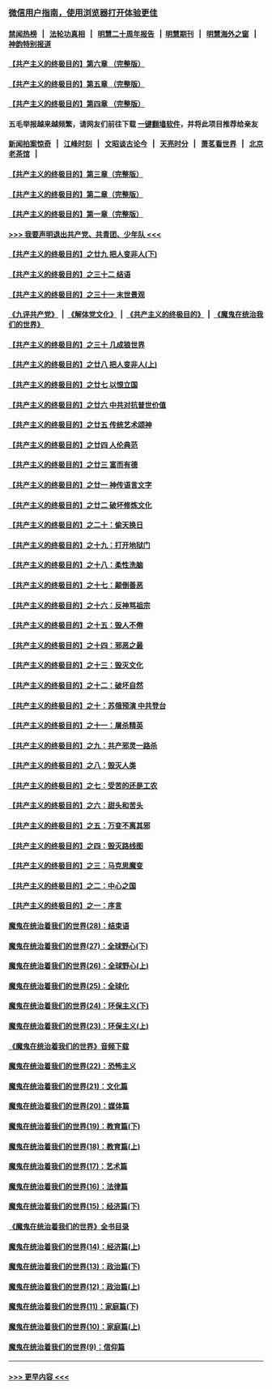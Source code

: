 ### [微信用户指南，使用浏览器打开体验更佳](https://github.com/gfw-breaker/banned-news1/blob/master/indexes/wechat-guide.md?t=0)
#### [禁闻热榜](热点新闻.md?t=0)  &nbsp;&nbsp;|&nbsp;&nbsp; [法轮功真相](https://github.com/gfw-breaker/truth/blob/master/README.md?t=0) &nbsp;&nbsp;|&nbsp;&nbsp; [明慧二十周年报告](https://github.com/gfw-breaker/mh-reports/blob/master/README.md?t=0) &nbsp;&nbsp;|&nbsp;&nbsp;[明慧期刊](https://github.com/gfw-breaker/mh-qikan) &nbsp;&nbsp;|&nbsp;&nbsp; [明慧海外之窗](https://github.com/gfw-breaker/mh-news/blob/master/README.md?t=0) &nbsp;&nbsp;|&nbsp;&nbsp; [神韵特别报道](https://github.com/gfw-breaker/mh-news/blob/master/shenyun.md?t=0)
#### [【共产主义的终极目的】第六章 （完整版）](../pages/nsc422/n11428913.md?t=02130955) 
#### [【共产主义的终极目的】第五章 （完整版）](../pages/nsc422/n11428912.md?t=02130955) 
#### [【共产主义的终极目的】第四章 （完整版）](../pages/nsc422/n11428907.md?t=02130955) 
#### 五毛举报越来越频繁，请网友们前往下载 [一键翻墙软件](https://github.com/gfw-breaker/ssr-accounts)，并将此项目推荐给亲友
#### [新闻拍案惊奇](https://github.com/gfw-breaker/banned-news1/blob/master/pages/link4.md) &nbsp;&nbsp;|&nbsp;&nbsp; [江峰时刻](https://github.com/gfw-breaker/banned-news1/blob/master/pages/link4.md) &nbsp;&nbsp;|&nbsp;&nbsp; [文昭谈古论今](https://github.com/gfw-breaker/banned-news1/blob/master/pages/link4.md) &nbsp;&nbsp;|&nbsp;&nbsp; [天亮时分](https://github.com/gfw-breaker/banned-news1/blob/master/pages/link4.md) &nbsp;&nbsp;|&nbsp;&nbsp; [萧茗看世界](https://github.com/gfw-breaker/banned-news1/blob/master/pages/link4.md) &nbsp;&nbsp;|&nbsp;&nbsp; [北京老茶馆](https://github.com/gfw-breaker/banned-news1/blob/master/pages/link4.md) &nbsp;&nbsp;|&nbsp;&nbsp; 
#### [【共产主义的终极目的】第三章（完整版）](../pages/nsc422/n11428848.md?t=02130955) 
#### [【共产主义的终极目的】第二章（完整版）](../pages/nsc422/n11428831.md?t=02130955) 
#### [【共产主义的终极目的】第一章（完整版）](../pages/nsc422/n11417651.md?t=02130955) 
#### [>>> 我要声明退出共产党、共青团、少年队 <<<](https://github.com/begood0513/goodnews/blob/master/quit/letter.md) 
#### [【共产主义的终极目的】之廿九 把人变非人(下)](../pages/nsc422/n11344140.md?t=02130955) 
#### [【共产主义的终极目的】之三十二 结语](../pages/nsc422/n11360535.md?t=02130955) 
#### [【共产主义的终极目的】之三十一 末世景观](../pages/nsc422/n11351129.md?t=02130955) 
#### [《九评共产党》](https://github.com/begood0513/9ping.md/blob/master/README.md) &nbsp;|&nbsp; [《解体党文化》](../../../../jtdwh.md/blob/master/README.md)  &nbsp;|&nbsp; [《共产主义的终极目的》](../../../../gczydzjmd.md/blob/master/README.md) &nbsp;|&nbsp; [《魔鬼在统治我们的世界》](../../../../mgztzwmdsj.md/blob/master/README.md) 
#### [【共产主义的终极目的】之三十 几成狼世界](../pages/nsc422/n11348280.md?t=02130955) 
#### [【共产主义的终极目的】之廿八 把人变非人(上)](../pages/nsc422/n11340492.md?t=02130955) 
#### [【共产主义的终极目的】之廿七 以恨立国](../pages/nsc422/n11336944.md?t=02130955) 
#### [【共产主义的终极目的】之廿六 中共对抗普世价值](../pages/nsc422/n11324785.md?t=02130955) 
#### [【共产主义的终极目的】之廿五 传统艺术颂神](../pages/nsc422/n11296396.md?t=02130955) 
#### [【共产主义的终极目的】之廿四 人伦典范](../pages/nsc422/n11296397.md?t=02130955) 
#### [【共产主义的终极目的】之廿三 富而有德](../pages/nsc422/n11283598.md?t=02130955) 
#### [【共产主义的终极目的】之廿一 神传语言文字](../pages/nsc422/n11263265.md?t=02130955) 
#### [【共产主义的终极目的】之廿二 破坏修炼文化](../pages/nsc422/n11245728.md?t=02130955) 
#### [【共产主义的终极目的】之二十：偷天换日](../pages/nsc422/n11238846.md?t=02130955) 
#### [【共产主义的终极目的】之十九：打开地狱门](../pages/nsc422/n11206376.md?t=02130955) 
#### [【共产主义的终极目的】之十八：柔性洗脑](../pages/nsc422/n11199994.md?t=02130955) 
#### [【共产主义的终极目的】之十七：颠倒善恶](../pages/nsc422/n11179782.md?t=02130955) 
#### [【共产主义的终极目的】之十六：反神骂祖宗](../pages/nsc422/n11166798.md?t=02130955) 
#### [【共产主义的终极目的】之十五：毁人不倦](../pages/nsc422/n11166792.md?t=02130955) 
#### [【共产主义的终极目的】之十四：邪恶之最](../pages/nsc422/n11150249.md?t=02130955) 
#### [【共产主义的终极目的】之十三：毁灭文化](../pages/nsc422/n11135227.md?t=02130955) 
#### [【共产主义的终极目的】之十二：破坏自然](../pages/nsc422/n11135214.md?t=02130955) 
#### [【共产主义的终极目的】之十：苏俄预演 中共登台](../pages/nsc422/n11118424.md?t=02130955) 
#### [【共产主义的终极目的】之十一：屠杀精英](../pages/nsc422/n11118442.md?t=02130955) 
#### [【共产主义的终极目的】之九：共产邪灵一路杀](../pages/nsc422/n11114139.md?t=02130955) 
#### [【共产主义的终极目的】之八：毁灭人类](../pages/nsc422/n11108503.md?t=02130955) 
#### [【共产主义的终极目的】之七：受苦的还是工农](../pages/nsc422/n11101809.md?t=02130955) 
#### [【共产主义的终极目的】之六：甜头和苦头](../pages/nsc422/n11096971.md?t=02130955) 
#### [【共产主义的终极目的】之五：万变不离其邪](../pages/nsc422/n11091285.md?t=02130955) 
#### [【共产主义的终极目的】之四：毁灭路线图](../pages/nsc422/n11086284.md?t=02130955) 
#### [【共产主义的终极目的】之三：马克思魔变](../pages/nsc422/n11061941.md?t=02130955) 
#### [【共产主义的终极目的】之二：中心之国](../pages/nsc422/n11047728.md?t=02130955) 
#### [【共产主义的终极目的】之一：序言](../pages/nsc422/n11086077.md?t=02130955) 
#### [魔鬼在统治着我们的世界(28)：结束语](../pages/nsc422/n10936246.md?t=02130955) 
#### [魔鬼在统治着我们的世界(27)：全球野心(下)](../pages/nsc422/n10928319.md?t=02130955) 
#### [魔鬼在统治着我们的世界(26)：全球野心(上)](../pages/nsc422/n10900318.md?t=02130955) 
#### [魔鬼在统治着我们的世界(25)：全球化](../pages/nsc422/n10788205.md?t=02130955) 
#### [魔鬼在统治着我们的世界(24)：环保主义(下)](../pages/nsc422/n10695307.md?t=02130955) 
#### [魔鬼在统治着我们的世界(23)：环保主义(上)](../pages/nsc422/n10688613.md?t=02130955) 
#### [《魔鬼在统治着我们的世界》音频下载](../pages/nsc422/n10635553.md?t=02130955) 
#### [魔鬼在统治着我们的世界(22)：恐怖主义](../pages/nsc422/n10614727.md?t=02130955) 
#### [魔鬼在统治着我们的世界(21)：文化篇](../pages/nsc422/n10597706.md?t=02130955) 
#### [魔鬼在统治着我们的世界(20)：媒体篇](../pages/nsc422/n10586579.md?t=02130955) 
#### [魔鬼在统治着我们的世界(19)：教育篇(下)](../pages/nsc422/n10564808.md?t=02130955) 
#### [魔鬼在统治着我们的世界(18)：教育篇(上)](../pages/nsc422/n10526970.md?t=02130955) 
#### [魔鬼在统治着我们的世界(17)：艺术篇](../pages/nsc422/n10499093.md?t=02130955) 
#### [魔鬼在统治着我们的世界(16)：法律篇](../pages/nsc422/n10485969.md?t=02130955) 
#### [魔鬼在统治着我们的世界(15)：经济篇(下)](../pages/nsc422/n10469975.md?t=02130955) 
#### [《魔鬼在统治着我们的世界》全书目录](../pages/nsc422/n10464261.md?t=02130955) 
#### [魔鬼在统治着我们的世界(14)：经济篇(上)](../pages/nsc422/n10457370.md?t=02130955) 
#### [魔鬼在统治着我们的世界(13)：政治篇(下)](../pages/nsc422/n10448270.md?t=02130955) 
#### [魔鬼在统治着我们的世界(12)：政治篇(上)](../pages/nsc422/n10444576.md?t=02130955) 
#### [魔鬼在统治着我们的世界(11)：家庭篇(下)](../pages/nsc422/n10440961.md?t=02130955) 
#### [魔鬼在统治着我们的世界(10)：家庭篇(上)](../pages/nsc422/n10435448.md?t=02130955) 
#### [魔鬼在统治着我们的世界(9)：信仰篇](../pages/nsc422/n10432159.md?t=02130955) 

----
#### [ >>> 更早内容 <<< ](../indexes/nsc422-earlier.md)
